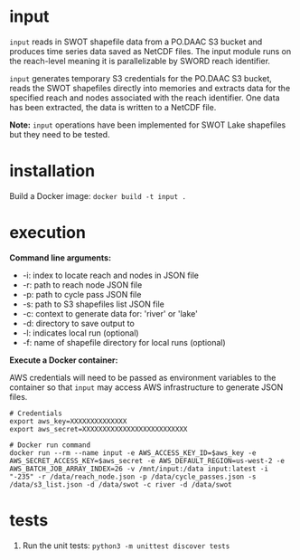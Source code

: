 # input

`input` reads in SWOT shapefile data from a PO.DAAC S3 bucket and produces time series data saved as NetCDF files. The input module runs on the reach-level meaning it is parallelizable by SWORD reach identifier.

`input` generates temporary S3 credentials for the PO.DAAC S3 bucket, reads the SWOT shapefiles directly into memories and extracts data for the specified reach and nodes associated with the reach identifier. One data has been extracted, the data is written to a NetCDF file.

**Note:** `input` operations have been implemented for SWOT Lake shapefiles but they need to be tested.

# installation

Build a Docker image: `docker build -t input .`

# execution

**Command line arguments:**
- -i: index to locate reach and nodes in JSON file
- -r: path to reach node JSON file
- -p: path to cycle pass JSON file
- -s: path to S3 shapefiles list JSON file
- -c: context to generate data for: 'river' or 'lake'
- -d: directory to save output to
- -l: indicates local run (optional)
- -f: name of shapefile directory for local runs (optional)

**Execute a Docker container:**

AWS credentials will need to be passed as environment variables to the container so that `input` may access AWS infrastructure to generate JSON files.

```
# Credentials
export aws_key=XXXXXXXXXXXXXX
export aws_secret=XXXXXXXXXXXXXXXXXXXXXXXXXX

# Docker run command
docker run --rm --name input -e AWS_ACCESS_KEY_ID=$aws_key -e AWS_SECRET_ACCESS_KEY=$aws_secret -e AWS_DEFAULT_REGION=us-west-2 -e AWS_BATCH_JOB_ARRAY_INDEX=26 -v /mnt/input:/data input:latest -i "-235" -r /data/reach_node.json -p /data/cycle_passes.json -s /data/s3_list.json -d /data/swot -c river -d /data/swot
```

# tests

1. Run the unit tests: `python3 -m unittest discover tests`